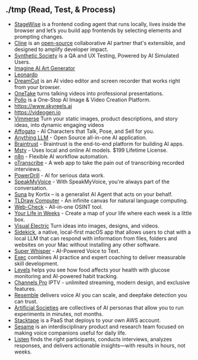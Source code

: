 ## ./tmp (Read, Test, & Process)

- [StageWise](https://stagewise.io) is a frontend coding agent that runs locally, lives inside the browser and let’s you build app frontends by selecting elements and prompting changes.
- [Cline](https://cline.bot) is an [open-source](https://github.com/cline/cline) collaborative AI partner that's extensible, and designed to amplify developer impact.
- [Synthetic Society](https://syntheticsociety.ai) is a QA and UX Testing, Powered by AI Simulated Users.
- [Imagine AI Art Generator](https://www.imagine.art)
- [Leonardo](https://leonardo.ai)
- [DreamCut](https://dreamcut.ai/) is an AI video editor and screen recorder that works right from your browser.
- [OneTake](https://www.onetake.ai) turns talking videos into professional presentations.
- [Pollo](https://pollo.ai) is a One-Stop AI Image & Video Creation Platform.
- https://www.skyreels.ai
- https://videogen.io
- [Vimmerse](https://www.vimmerse.net) Turn your static images, product descriptions, and story ideas, into dynamic engaging videos
- [Affogato](https://affogato.ai) - AI Characters that Talk, Pose, and Sell for you.
- [Anything LLM](https://anythingllm.com) - Open Source all-in-one AI application.
- [Braintrust](https://www.braintrust.dev) - Braintrust is the end-to-end platform for building AI apps.
- [Msty](https://msty.app) - Uses local and online AI models. $199 Lifetime License.
- [n8n](https://n8n.io) - Flexible AI workflow automation.
- [oTranscribe](https://otranscribe.com) - A web app to take the pain out of transcribing recorded interviews.
- [PowerDrill](https://powerdrill.ai) - AI for serious data work.
- [SpeakMyVoice](https://speakmyvoice.com) - With SpeakMyVoice, you're always part of the conversation.
- [Suna](https://www.suna.so) by Kortix – is a generalist AI Agent that acts on your behalf.
- [TLDraw Computer](https://computer.tldraw.com) - An infinite canvas for natural language computing.
- [Web-Check](https://web-check.as93.net/) - All-in-one OSINT tool.
- [Your Life in Weeks](https://lifeweeks.app) - Create a map of your life where each week is a little box.
- [Visual Electric](https://visualelectric.com) Turn ideas into images, designs, and videos.
- [Sidekick](https://github.com/johnbean393/Sidekick), a native, local-first macOS app that allows users to chat with a local LLM that can respond with information from files, folders and websites on your Mac without installing any other software.
- [Super Whisper](https://superwhisper.com) - AI-Powered Voice to Text.
- [Exec](https://www.exec.com) combines AI practice and expert coaching to deliver measurable skill development.
- [Levels](https://www.levels.com) helps you see how food affects your health with glucose monitoring and AI-powered habit tracking.
- [Channels Pro](https://www.sir.studio/channelspro) IPTV - unlimited streaming, modern design, and exclusive features.
- [Resemble](https://www.resemble.ai) delivers voice AI you can scale, and deepfake detection you can trust.
- [Artificial Societies](https://societies.io) are collectives of AI personas that allow you to run experiments in minutes, not months.
- [Stacktape](https://stacktape.com) is a PaaS that deploys to your own AWS account.
- [Sesame](https://www.sesame.com) is an interdisciplinary product and research team focused on making voice companions useful for daily life.
- [Listen](https://listenlabs.ai) finds the right participants, conducts interviews, analyzes responses, and delivers actionable insights—with results in hours, not weeks.